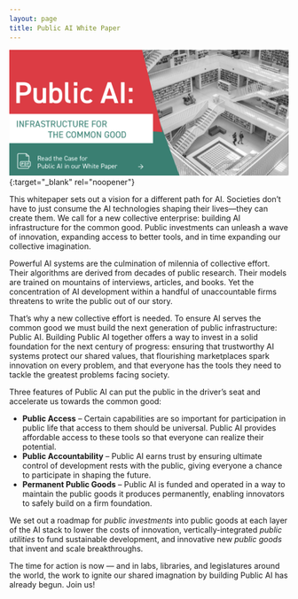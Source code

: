```yaml
---
layout: page
title: Public AI White Paper
---
```


[![White Paper Available Now](../assets/whitepaper.png)](https://zenodo.org/records/13914560){:target="_blank" rel="noopener"}

This whitepaper sets out a vision for a different path for AI. Societies don’t have to just consume the AI technologies shaping their lives—they can create them. We call for a new collective enterprise: building AI infrastructure for the common good. Public investments can unleash a wave of innovation, expanding access to better tools, and in time expanding our collective imagination. 

Powerful AI systems are the culmination of milennia of collective effort. Their algorithms are derived from decades of public research. Their models are trained on mountains of interviews, articles, and books. Yet the concentration of AI development within a handful of unaccountable firms threatens to write the public out of our story.

That’s why a new collective effort is needed. To ensure AI serves the common good we must build the next generation of public infrastructure: Public AI.
Building Public AI together offers a way to invest in a solid foundation for the next century of progress: ensuring that trustworthy AI systems protect our shared values, that flourishing marketplaces spark innovation on every problem, and that everyone has the tools they need to tackle the greatest problems facing society.

Three features of Public AI can put the public in the driver’s seat and accelerate us towards the common good:

* **Public Access** – Certain capabilities are so important for participation in public life that access
to them should be universal. Public AI provides affordable access to these tools so that everyone can realize their potential.
* **Public Accountability** – Public AI earns trust by ensuring ultimate control of development rests with the public, giving everyone a chance to participate in shaping the future.
* **Permanent Public Goods** – Public AI is funded and operated in a way to maintain the public goods it produces permanently, enabling innovators to safely build on a firm foundation.

We set out a roadmap for _public investments_ into public goods at each layer of the AI stack to lower the costs of innovation, vertically-integrated _public utilities_ to fund sustainable development, and innovative new _public goods_ that invent and scale breakthroughs.

The time for action is now — and in labs, libraries, and legislatures around the world, the work to ignite our shared imagnation by building Public AI has already begun. Join us!
